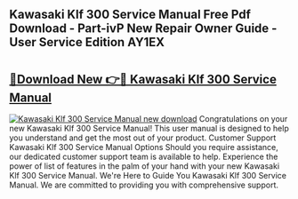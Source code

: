 ## Kawasaki Klf 300 Service Manual Free Pdf Download - Part-ivP New Repair Owner Guide - User Service Edition AY1EX

# <h2><a href="http://bc27662.oget.top/?id=Kawasaki+Klf+300+Service+Manual">🔗Download New 👉🔴 Kawasaki Klf 300 Service Manual</a></h2>

[![Kawasaki Klf 300 Service Manual new download](https://i.imgur.com/5g1atiW.png)](http://bc27662.oget.top/?id=Kawasaki+Klf+300+Service+Manual)
Congratulations on your new Kawasaki Klf 300 Service Manual! This user manual is designed to help you understand and get the most out of your product. Customer Support Kawasaki Klf 300 Service Manual Options Should you require assistance, our dedicated customer support team is available to help. Experience the power of list of features in the palm of your hand with your new Kawasaki Klf 300 Service Manual. We're Here to Guide You Kawasaki Klf 300 Service Manual. We are committed to providing you with comprehensive support.

